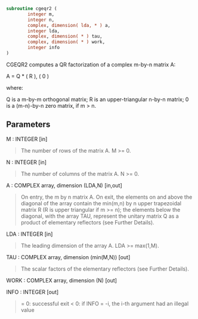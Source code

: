 ```fortran
subroutine cgeqr2 (
        integer m,
        integer n,
        complex, dimension( lda, * ) a,
        integer lda,
        complex, dimension( * ) tau,
        complex, dimension( * ) work,
        integer info
)
```

CGEQR2 computes a QR factorization of a complex m-by-n matrix A:

A = Q \* ( R ),
( 0 )

where:

Q is a m-by-m orthogonal matrix;
R is an upper-triangular n-by-n matrix;
0 is a (m-n)-by-n zero matrix, if m > n.

## Parameters
M : INTEGER [in]
> The number of rows of the matrix A.  M >= 0.

N : INTEGER [in]
> The number of columns of the matrix A.  N >= 0.

A : COMPLEX array, dimension (LDA,N) [in,out]
> On entry, the m by n matrix A.
> On exit, the elements on and above the diagonal of the array
> contain the min(m,n) by n upper trapezoidal matrix R (R is
> upper triangular if m >= n); the elements below the diagonal,
> with the array TAU, represent the unitary matrix Q as a
> product of elementary reflectors (see Further Details).

LDA : INTEGER [in]
> The leading dimension of the array A.  LDA >= max(1,M).

TAU : COMPLEX array, dimension (min(M,N)) [out]
> The scalar factors of the elementary reflectors (see Further
> Details).

WORK : COMPLEX array, dimension (N) [out]

INFO : INTEGER [out]
> = 0: successful exit
> < 0: if INFO = -i, the i-th argument had an illegal value
